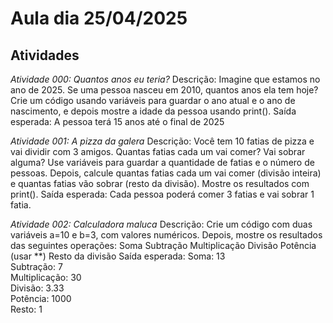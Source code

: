 # Aula dia 25/04/2025
## Atividades

*Atividade 000: Quantos anos eu teria?*
Descrição:
Imagine que estamos no ano de 2025. Se uma pessoa nasceu em 2010, quantos anos ela tem hoje?
Crie um código usando variáveis para guardar o ano atual e o ano de nascimento, e depois mostre a idade da pessoa usando print().
Saída esperada: A pessoa terá 15 anos até o final de 2025


*Atividade 001: A pizza da galera*
Descrição:
Você tem 10 fatias de pizza e vai dividir com 3 amigos. Quantas fatias cada um vai comer? Vai sobrar alguma?
Use variáveis para guardar a quantidade de fatias e o número de pessoas. Depois, calcule quantas fatias cada um vai comer (divisão inteira) e quantas fatias vão sobrar (resto da divisão). Mostre os resultados com print().
Saída esperada: Cada pessoa poderá comer 3 fatias e vai sobrar 1 fatia.


*Atividade 002: Calculadora maluca*
Descrição:
Crie um código com duas variáveis a=10 e b=3, com valores numéricos. Depois, mostre os resultados das seguintes operações:
Soma
Subtração
Multiplicação
Divisão
Potência (usar **)
Resto da divisão
Saída esperada: 
Soma: 13  
Subtração: 7  
Multiplicação: 30  
Divisão: 3.33  
Potência: 1000  
Resto: 1
